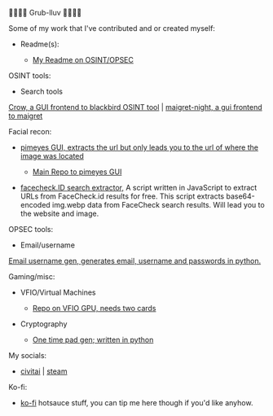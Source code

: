 💜💜💜💜 Grub-lluv 💜💜💜💜

Some of my work that I've contributed and or created myself:

* Readme(s):

    - [My Readme on OSINT/OPSEC](https://github.com/airborne-commando/OSINT-Tools)

OSINT tools:

- Search tools

[Crow, a GUI frontend to blackbird OSINT tool](https://github.com/airborne-commando/Crow) | [maigret-night, a gui frontend to maigret](https://github.com/airborne-commando/maigret-night)

Facial recon:

-  [pimeyes GUI, extracts the url but only leads you to the url of where the image was located](https://github.com/airborne-commando/Pimeyes-Free-GUI)
    -  [Main Repo to pimeyes GUI](https://github.com/addycb/Pimeyes-Free-POC)

-  [facecheck.ID search extractor,](https://github.com/vin3110/facecheck.id-results-extractor) A script written in JavaScript to extract URLs from FaceCheck.id results for free. This script extracts base64-encoded img.webp data from FaceCheck search results. Will lead you to the website and image.

OPSEC tools:

- Email/username

[Email username gen, generates email, username and passwords in python.](https://github.com/airborne-commando/user-email-gen)

Gaming/misc:

- VFIO/Virtual Machines

    - [Repo on VFIO GPU, needs two cards](https://github.com/airborne-commando/vfio-gpu-script)

- Cryptography

    - [One time pad gen; written in python](https://github.com/airborne-commando/one-time-pad-truly-random)


My socials:

- [civitai](https://civitai.com/user/NTHOMPSON/models) | [steam](https://steamcommunity.com/id/RangerRules/)

Ko-fi:

- [ko-fi](https://ko-fi.com/spiceboy96) hotsauce stuff, you can tip me here though if you'd like anyhow.
